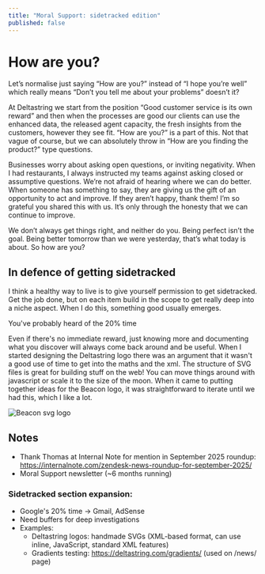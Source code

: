 ```yaml
---
title: "Moral Support: sidetracked edition"
published: false
---
```


# How are you?

Let’s normalise just saying “How are you?” instead of “I hope you’re well” which really means “Don’t you tell me about your problems” doesn’t it?

At Deltastring we start from the position “Good customer service is its own reward” and then when the processes are good our clients can use the enhanced data, the released agent capacity, the fresh insights from the customers, however they see fit. “How are you?” is a part of this. Not that vague of course, but we can absolutely throw in “How are you finding the product?” type questions.

Businesses worry about asking open questions, or inviting negativity. When I had restaurants, I always instructed my teams against asking closed or assumptive questions. We’re not afraid of hearing where we can do better. When someone has something to say, they are giving us the gift of an opportunity to act and improve. If they aren’t happy, thank them! I’m so grateful you shared this with us. It’s only through the honesty that we can continue to improve.

We don’t always get things right, and neither do you. Being perfect isn’t the goal. Being better tomorrow than we were yesterday, that’s what today is about. So how are you?

## In defence of getting sidetracked

I think a healthy way to live is to give yourself permission to get sidetracked. Get the job done, but on each item build in the scope to get really deep into a niche aspect. When I do this, something good usually emerges.

You've probably heard of the 20% time 

Even if there's no immediate reward, just knowing more and documenting what you discover will always come back around and be useful. When I started designing the Deltastring logo there was an argument that it wasn't a good use of time to get into the maths and the xml. The structure of SVG files is great for building stuff on the web! You can move things around with javascript or scale it to the size of the moon. When it came to putting together ideas for the Beacon logo, it was straightforward to iterate until we had this, which I like a lot.

![Beacon svg logo](https://deltastring.com/assets/img/beacon-logo.svg)



## Notes
- Thank Thomas at Internal Note for mention in September 2025 roundup: https://internalnote.com/zendesk-news-roundup-for-september-2025/
- Moral Support newsletter (~6 months running)

### Sidetracked section expansion:
- Google's 20% time -> Gmail, AdSense
- Need buffers for deep investigations
- Examples:
  - Deltastring logos: handmade SVGs (XML-based format, can use inline, JavaScript, standard XML features)
  - Gradients testing: https://deltastring.com/gradients/ (used on /news/ page)